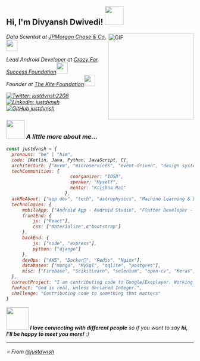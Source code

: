 <h2> Hi, I'm Divyansh Dwivedi! <img src="https://media.giphy.com/media/mGcNjsfWAjY5AEZNw6/giphy.gif" width="50"></h2>
<img align="right" alt="GIF" src="https://i.pinimg.com/originals/e4/26/70/e426702edf874b181aced1e2fa5c6cde.gif" width="230"/>
<p><em>Data Scientist at <a href="https://www.jpmorganchase.com/">JPMorgan Chase & Co.</a><img src="https://media.giphy.com/media/fYSnHlufseco8Fh93Z/giphy.gif" width="30"><p><em>Lead Android Developer at <a href="https://wearecrazy.org/">Crazy For Success Foundation</a><img src="https://media.giphy.com/media/fYSnHlufseco8Fh93Z/giphy.gif" width="30"></br>Founder at <a href="https://github.com/The-Kite-Foundation">The Kite Foundation</a><img src="https://media.giphy.com/media/WUlplcMpOCEmTGBtBW/giphy.gif" width="30"> 
</em></p>

[![Twitter: justdvnsh2208](https://img.shields.io/twitter/follow/justdvnsh2208?style=social)](https://twitter.com/justdvnsh2208)
[![Linkedin: justdvnsh](https://img.shields.io/badge/-justdvnsh-blue?style=flat-square&logo=Linkedin&logoColor=white&link=https://www.linkedin.com/in/justdvnsh/)](https://www.linkedin.com/in/justdvnsh/)
[![GitHub justdvnsh](https://img.shields.io/github/followers/justdvnsh?label=follow&style=social)](https://github.com/justdvnsh)


### <img src="https://media.giphy.com/media/VgCDAzcKvsR6OM0uWg/giphy.gif" width="50"> A little more about me...  

```javascript
const justdvnsh = {
  pronouns: "he" | "him",
  code: [Kotlin, Java, Python, JavaScript, C],
  architecture: ["mvvm", "microservices", "event-driven", "design system pattern"],
  techCommunities: {
                        coorganizer: "IOSD",
                        speaker: "Myself",
                        mentor: "Krishna Rai"
                      },
  askMeAbout: ["app dev", "tech", "astrophysics", "Machine Learning & Deep Learning", "Soccer/Football", "Gaming"],
  technologies: {
      mobileApp: ["Android App - Android Studio", "Flutter Developer - iOS and Android"],
      frontEnd: {
          js: ["React"],
          css: ["materialize",c"bootstrap"]
      },
      backEnd: {
          js: ["node", "express"],
          python: ["django"]
      },
      devOps: ["AWS", "Docker🐳", "Redis", "Nginx"],
      databases: ["mongo", "MySql", "sqlite", "postgres"],
      misc: ["Firebase", "ScikitLearn", "selenium", "open-cv", "Keras", "Tensorflow", "PyTorch", "Pandas", "Matplotlib", "Numpy"]
  },
  currentProject: "I am contributing code to Google/Exoplayer. Working on my own open source project Samachaar (You'll find it in my pinned repo's). Android App developer at RedCarpetUp",
  funFact: "God is real, unless declared Integer.",
  challenge: "Contributing code to something that matters"
}
```

<img src="https://media.giphy.com/media/LnQjpWaON8nhr21vNW/giphy.gif" width="60"> <em><b>I love connecting with different people</b> so if you want to say <b>hi, I'll be happy to meet you more!</b> :)</em>

---

⭐️ From [@justdvnsh](https://github.com/justdvnsh)
